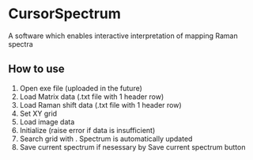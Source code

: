 # CursorSpectrum
A software which enables interactive interpretation of mapping Raman spectra
## How to use
1. Open exe file (uploaded in the future)
2. Load Matrix data (.txt file with 1 header row)
3. Load Raman shift data (.txt file with 1 header row)
4. Set XY grid
5. Load image data
6. Initialize (raise error if data is insufficient)
7. Search grid with <B1-Motion>. Spectrum is automatically updated
8. Save current spectrum if nesessary by Save current spectrum button
  

